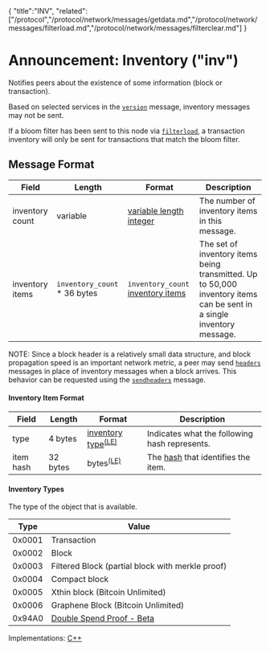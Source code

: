 <div class="cwikmeta">{
"title":"INV",
"related":["/protocol","/protocol/network/messages/getdata.md","/protocol/network/messages/filterload.md","/protocol/network/messages/filterclear.md"]
}</div>

# Announcement: Inventory ("inv")

Notifies peers about the existence of some information (block or transaction).

Based on selected services in the [`version`](/protocol/network/messages/version) message, inventory messages may not be sent.

If a bloom filter has been sent to this node via [`filterload`](/protocol/network/messages/filterload), a transaction inventory will only be sent for transactions that match the bloom filter.

## Message Format

| Field | Length | Format | Description |
|--|--|--|--|
| inventory count | variable | [variable length integer](/protocol/formats/variable-length-integer) | The number of inventory items in this message. |
| inventory items | `inventory_count` * 36 bytes | `inventory_count` [inventory items](#inventory-item-format) | The set of inventory items being transmitted. Up to 50,000 inventory items can be sent in a single inventory message.|

NOTE: Since a block header is a relatively small data structure, and block propagation speed is an important network metric, a peer may send [`headers`](/protocol/network/messages/headers) messages in place of inventory messages when a block arrives.  This behavior can be requested using the [`sendheaders`](/protocol/network/messages/sendheaders) message.

#### Inventory Item Format

| Field | Length | Format | Description |
|--|--|--|--|
| type | 4 bytes | [inventory type](#inventory-types)<sup>[(LE)](/protocol/misc/endian/little)</sup> | Indicates what the following hash represents. |
| item hash | 32 bytes | bytes<sup>[(LE)](/protocol/misc/endian/little)</sup> | The [hash](/protocol/blockchain/hash) that identifies the item. |

#### Inventory Types
The type of the object that is available.

| Type | Value|
|------|------|
|   0x0001  |  Transaction |
|   0x0002  |  Block |
|   0x0003  |  Filtered Block (partial block with merkle proof)
|   0x0004  |  Compact block
|   0x0005  |  Xthin block (Bitcoin Unlimited)
|   0x0006  |  Graphene Block (Bitcoin Unlimited)
|   0x94A0  | [Double Spend Proof - Beta](/protocol/network/messages/dsproof-beta) |

Implementations: [C++](https://github.com/BitcoinUnlimited/BitcoinUnlimited/blob/eb264e627e231f7219e60eef41b4e37cc52d6d9d/src/protocol.h#L477)
